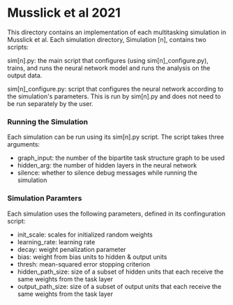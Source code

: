 # Musslick et al 2021

This directory contains an implementation of each multitasking simulation in
Musslick et al. Each simulation directory, Simulation [n], contains two scripts:

sim[n].py: the main script that configures (using sim[n]_configure.py), trains, 
and runs the neural network model and runs the analysis on the output data.

sim[n]_configure.py: script that configures the neural network according to the
simulation's parameters. This is run by sim[n].py and does not need to be run 
separately by the user.

### Running the Simulation

Each simulation can be run using its sim[n].py script. The script takes three
arguments:
- graph_input: the number of the bipartite task structure graph to be used
- hidden_arg: the number of hidden layers in the neural network
- silence: whether to silence debug messages while running the simulation

### Simulation Paramters

Each simulation uses the following parameters, defined in its confinguration
script:
- init_scale: scales for initialized random weights
- learning_rate: learning rate
- decay: weight penalization parameter
- bias: weight from bias units to hidden & output units
- thresh: mean-squared error stopping criterion
- hidden_path_size: size of a subset of hidden units that each receive the same 
weights from the task layer
- output_path_size: size of a subset of output units that each receive the same 
weights from the task layer


